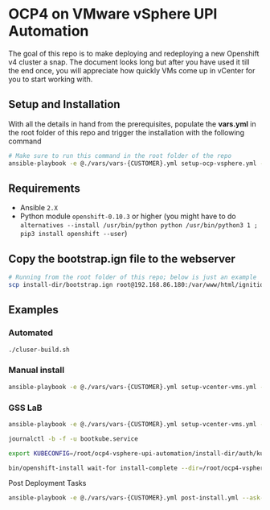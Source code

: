 # OCP4 on VMware vSphere UPI Automation

The goal of this repo is to make deploying and redeploying a new Openshift v4 cluster a snap. The document looks long but after you have used it till the end once, you will appreciate how quickly VMs come up in vCenter for you to start working with.

## Setup and Installation

With all the details in hand from the prerequisites, populate the **vars.yml** in the root folder of this repo and trigger the installation with the following command

```bash
# Make sure to run this command in the root folder of the repo
ansible-playbook -e @./vars/vars-{CUSTOMER}.yml setup-ocp-vsphere.yml --ask-vault-pass
```

## Requirements

* Ansible `2.X`
* Python module `openshift-0.10.3` or higher (you might have to do `alternatives --install /usr/bin/python python /usr/bin/python3 1 ; pip3 install openshift --user`)

## Copy the bootstrap.ign file to the webserver

```bash
# Running from the root folder of this repo; below is just an example
scp install-dir/bootstrap.ign root@192.168.86.180:/var/www/html/ignition
```

## Examples

### Automated

```bash
./cluser-build.sh
```

### Manual install

```bash
ansible-playbook -e @./vars/vars-{CUSTOMER}.yml setup-vcenter-vms.yml --ask-vault-pass
```

### GSS LaB

```bash
ansible-playbook -e @./vars/vars-{CUSTOMER}.yml setup-vcenter-vms.yml --ask-vault-pass
```

```bash
journalctl -b -f -u bootkube.service
```

```bash
export KUBECONFIG=/root/ocp4-vsphere-upi-automation/install-dir/auth/kubeconfig
```

```bash
bin/openshift-install wait-for install-complete --dir=/root/ocp4-vsphere-upi-automation/install-dir
```

Post Deployment Tasks

```bash
ansible-playbook -e @./vars/vars-{CUSTOMER}.yml post-install.yml --ask-vault-pass
```
